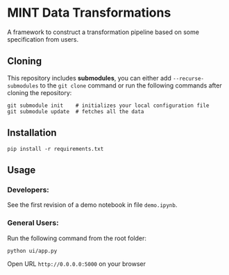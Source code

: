 # MINT Data Transformations

A framework to construct a transformation pipeline based on some specification from users.

## Cloning

This repository includes __submodules__, you can either add `--recurse-submodules` to the `git clone` command or run the following commands after cloning the repository:
```
git submodule init    # initializes your local configuration file
git submodule update  # fetches all the data
```

## Installation
```
pip install -r requirements.txt
```

## Usage

### Developers:
See the first revision of a demo notebook in file `demo.ipynb`.

### General Users:
Run the following command from the root folder:
```
python ui/app.py
```
Open URL `http://0.0.0.0:5000` on your browser